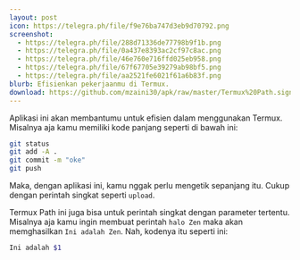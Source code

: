 ```yaml
---
layout: post
icon: https://telegra.ph/file/f9e76ba747d3eb9d70792.png
screenshot:
  - https://telegra.ph/file/288d71336de77798b9f1b.png
  - https://telegra.ph/file/0a437e8393ac2cf97c8ac.png
  - https://telegra.ph/file/46e760e716ffd025eb958.png
  - https://telegra.ph/file/67f67705e39279ab98bf5.png
  - https://telegra.ph/file/aa2521fe6021f61a6b83f.png 
blurb: Efisienkan pekerjaanmu di Termux.
download: https://github.com/mzaini30/apk/raw/master/Termux%20Path.signed.apk
---
```


Aplikasi ini akan membantumu untuk efisien dalam menggunakan Termux. Misalnya aja kamu memiliki kode panjang seperti di bawah ini:

```bash
git status
git add -A .
git commit -m "oke"
git push
```

Maka, dengan aplikasi ini, kamu nggak perlu mengetik sepanjang itu. Cukup dengan perintah singkat seperti `upload`.

Termux Path ini juga bisa untuk perintah singkat dengan parameter tertentu. Misalnya aja kamu ingin membuat perintah `halo Zen` maka akan memghasilkan `Ini adalah Zen`. Nah, kodenya itu seperti ini:

```bash
Ini adalah $1
```